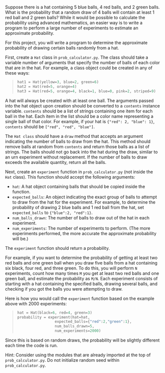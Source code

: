 Suppose there is a hat containing 5 blue balls, 4 red balls, and 2 green balls. What is the probability that a random draw of 4 balls will contain at least 1 red ball and 2 green balls? While it would be possible to calculate the probability using advanced mathematics, an easier way is to write a program to perform a large number of experiments to estimate an approximate probability.

For this project, you will write a program to determine the approximate probability of drawing certain balls randomly from a hat.

First, create a ``Hat`` class in ``prob_calculator.py``. The class should take a variable number of arguments that specify the number of balls of each color that are in the hat. For example, a class object could be created in any of these ways:

>```python
>hat1 = Hat(yellow=3, blue=2, green=6)
>hat2 = Hat(red=5, orange=4)
>hat3 = Hat(red=5, orange=4, black=1, blue=0, pink=2, striped=9)
>```

A hat will always be created with at least one ball. The arguments passed into the hat object upon creation should be converted to a ``contents`` instance variable. ``contents`` should be a list of strings containing one item for each ball in the hat. Each item in the list should be a color name representing a single ball of that color. For example, if your hat is ``{"red": 2, "blue": 1}``, ``contents`` should be ``["red", "red", "blue"]``.

The ``Hat class`` should have a ``draw`` method that accepts an argument indicating the number of balls to draw from the hat. This method should remove balls at random from ``contents`` and return those balls as a list of strings. The balls should not go back into the hat during the draw, similar to an urn experiment without replacement. If the number of balls to draw exceeds the available quantity, return all the balls.

Next, create an ``experiment`` function in ``prob_calculator.py`` (not inside the ``Hat`` class). This function should accept the following arguments:

- ``hat``: A hat object containing balls that should be copied inside the function.
- ``expected_balls``: An object indicating the exact group of balls to attempt to draw from the hat for the experiment. For example, to determine the probability of drawing 2 blue balls and 1 red ball from the hat, set ``expected_balls`` to ``{"blue":2, "red":1}``.
- ``num_balls_drawn``: The number of balls to draw out of the hat in each experiment.
- ``num_experiments``: The number of experiments to perform. (The more experiments performed, the more accurate the approximate probability will be.)

The ``experiment`` function should return a probability.

For example, if you want to determine the probability of getting at least two red balls and one green ball when you draw five balls from a hat containing six black, four red, and three green. To do this, you will perform ``N`` experiments, count how many times ``M`` you get at least two red balls and one green ball, and estimate the probability as ``M/N``. Each experiment consists of starting with a hat containing the specified balls, drawing several balls, and checking if you got the balls you were attempting to draw.

Here is how you would call the ``experiment`` function based on the example above with 2000 experiments:

>```python
>hat = Hat(black=6, red=4, green=3)
>probability = experiment(hat=hat,
>                  expected_balls={"red":2,"green":1},
>                  num_balls_drawn=5,
>                  num_experiments=2000)
>```

Since this is based on random draws, the probability will be slightly different each time the code is run.

Hint: Consider using the modules that are already imported at the top of ``prob_calculator.py``. Do not initialize random seed within ``prob_calculator.py``.